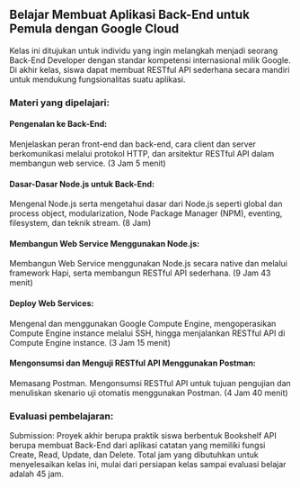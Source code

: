 ## Belajar Membuat Aplikasi Back-End untuk Pemula dengan Google Cloud

Kelas ini ditujukan untuk individu yang ingin melangkah menjadi seorang Back-End Developer dengan standar kompetensi internasional milik Google. Di akhir kelas, siswa dapat membuat RESTful API sederhana secara mandiri untuk mendukung fungsionalitas suatu aplikasi.

### Materi yang dipelajari:

#### Pengenalan ke Back-End: 
Menjelaskan peran front-end dan back-end, cara client dan server berkomunikasi melalui protokol HTTP, dan arsitektur RESTful API dalam membangun web service. (3 Jam 5 menit) 

#### Dasar-Dasar Node.js untuk Back-End: 
Mengenal Node.js serta mengetahui dasar dari Node.js seperti global dan process object, modularization, Node Package Manager (NPM), eventing, filesystem, dan teknik stream. (8 Jam) 

#### Membangun Web Service Menggunakan Node.js: 
Membangun Web Service menggunakan Node.js secara native dan melalui framework Hapi, serta membangun RESTful API sederhana. (9 Jam 43 menit) 

#### Deploy Web Services: 
Mengenal dan menggunakan Google Compute Engine, mengoperasikan Compute Engine instance melalui SSH, hingga menjalankan RESTful API di Compute Engine instance. (3 Jam 15 menit) 

#### Mengonsumsi dan Menguji RESTful API Menggunakan Postman: 
Memasang Postman. Mengonsumsi RESTful API untuk tujuan pengujian dan menuliskan skenario uji otomatis menggunakan Postman. (4 Jam 40 menit)

### Evaluasi pembelajaran:

Submission: Proyek akhir berupa praktik siswa berbentuk Bookshelf API berupa membuat Back-End dari aplikasi catatan yang memiliki fungsi Create, Read, Update, dan Delete.
Total jam yang dibutuhkan untuk menyelesaikan kelas ini, mulai dari persiapan kelas sampai evaluasi belajar adalah 45 jam.
